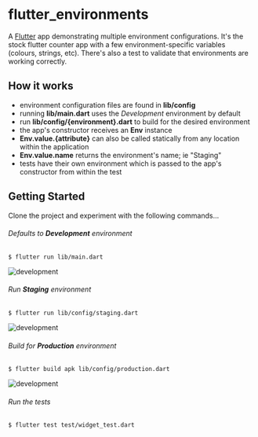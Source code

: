 # flutter_environments

A [Flutter](https://flutter.io/) app demonstrating multiple environment configurations. It's the stock flutter counter app with a few environment-specific variables (colours, strings, etc). There's also a test to validate that environments are working correctly.


## How it works

- environment configuration files are found in **lib/config**
- running **lib/main.dart** uses the *Development* environment by default
- run **lib/config/{environment}.dart** to build for the desired environment
- the app's constructor receives an **Env** instance
- **Env.value.{attribute}** can also be called statically from any location within the application 
- **Env.value.name** returns the environment's name; ie "Staging" 
- tests have their own environment which is passed to the app's constructor from within the test



## Getting Started

Clone the project and experiment with the following commands...

###### Defaults to **Development** environment 
 
`$ flutter run lib/main.dart`

![development](https://raw.githubusercontent.com/ROTGP/flutter_environments/master/screenshots/development.png)


###### Run **Staging** environment
`$ flutter run lib/config/staging.dart`

![development](https://raw.githubusercontent.com/ROTGP/flutter_environments/master/screenshots/staging.png)

###### Build for **Production** environment
`$ flutter build apk lib/config/production.dart`

![development](https://raw.githubusercontent.com/ROTGP/flutter_environments/master/screenshots/production.png)


###### Run the tests
`$ flutter test test/widget_test.dart`



